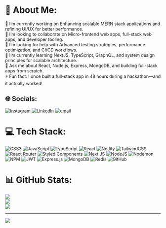 # 💫 About Me:
🔭 I’m currently working on Enhancing scalable MERN stack applications and refining UI/UX for better performance.<br>👯 I’m looking to collaborate on Micro-frontend web apps, full-stack web apps, and developer tooling.<br>🤝 I’m looking for help with Advanced testing strategies, performance optimization, and CI/CD workflows.<br>🌱 I’m currently learning NextJS, TypeScript, GraphQL, and system design principles for scalable architecture.<br>💬 Ask me about React, Node.js, Express, MongoDB, and building full-stack apps from scratch.<br>⚡ Fun fact: I once built a full-stack app in 48 hours during a hackathon—and it actually worked!<br>


## 🌐 Socials:
[![Instagram](https://img.shields.io/badge/Instagram-%23E4405F.svg?logo=Instagram&logoColor=white)](https://instagram.com/_civil.techie_) [![LinkedIn](https://img.shields.io/badge/LinkedIn-%230077B5.svg?logo=linkedin&logoColor=white)](https://linkedin.com/in/itsrvsingh) [![email](https://img.shields.io/badge/Email-D14836?logo=gmail&logoColor=white)](mailto:rv.ramendra1@gmail.com) 

# 💻 Tech Stack:
![CSS3](https://img.shields.io/badge/css3-%231572B6.svg?style=for-the-badge&logo=css3&logoColor=white) ![JavaScript](https://img.shields.io/badge/javascript-%23323330.svg?style=for-the-badge&logo=javascript&logoColor=%23F7DF1E) ![TypeScript](https://img.shields.io/badge/typescript-%23007ACC.svg?style=for-the-badge&logo=typescript&logoColor=white) ![React](https://img.shields.io/badge/react-%2320232a.svg?style=for-the-badge&logo=react&logoColor=%2361DAFB) ![Netlify](https://img.shields.io/badge/netlify-%23000000.svg?style=for-the-badge&logo=netlify&logoColor=#00C7B7) ![TailwindCSS](https://img.shields.io/badge/tailwindcss-%2338B2AC.svg?style=for-the-badge&logo=tailwind-css&logoColor=white) ![React Router](https://img.shields.io/badge/React_Router-CA4245?style=for-the-badge&logo=react-router&logoColor=white) ![Styled Components](https://img.shields.io/badge/styled--components-DB7093?style=for-the-badge&logo=styled-components&logoColor=white) ![Next JS](https://img.shields.io/badge/Next-black?style=for-the-badge&logo=next.js&logoColor=white) ![NodeJS](https://img.shields.io/badge/node.js-6DA55F?style=for-the-badge&logo=node.js&logoColor=white) ![Nodemon](https://img.shields.io/badge/NODEMON-%23323330.svg?style=for-the-badge&logo=nodemon&logoColor=%BBDEAD) ![NPM](https://img.shields.io/badge/NPM-%23CB3837.svg?style=for-the-badge&logo=npm&logoColor=white) ![JWT](https://img.shields.io/badge/JWT-black?style=for-the-badge&logo=JSON%20web%20tokens) ![Express.js](https://img.shields.io/badge/express.js-%23404d59.svg?style=for-the-badge&logo=express&logoColor=%2361DAFB) ![MongoDB](https://img.shields.io/badge/MongoDB-%234ea94b.svg?style=for-the-badge&logo=mongodb&logoColor=white) ![Redis](https://img.shields.io/badge/redis-%23DD0031.svg?style=for-the-badge&logo=redis&logoColor=white) ![GitHub](https://img.shields.io/badge/github-%23121011.svg?style=for-the-badge&logo=github&logoColor=white)
# 📊 GitHub Stats:
![](https://github-readme-stats.vercel.app/api?username=rv-vikram&theme=bear&hide_border=true&include_all_commits=true&count_private=true)<br/>
![](https://nirzak-streak-stats.vercel.app/?user=rv-vikram&theme=bear&hide_border=true)<br/>
![](https://github-readme-stats.vercel.app/api/top-langs/?username=rv-vikram&theme=bear&hide_border=true&include_all_commits=true&count_private=true&layout=compact)

---
[![](https://visitcount.itsvg.in/api?id=rv-vikram&icon=0&color=1)](https://visitcount.itsvg.in)

<!-- Proudly created with GPRM ( https://gprm.itsvg.in ) -->
